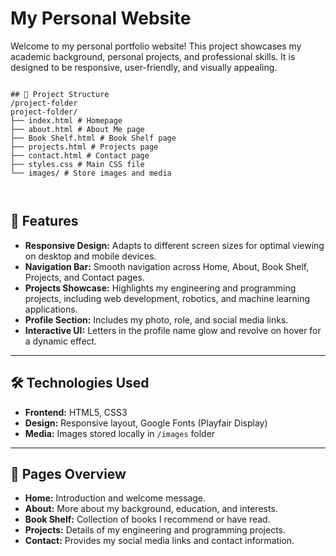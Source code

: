 # My Personal Website

Welcome to my personal portfolio website! This project showcases my academic background, personal projects, and professional skills. It is designed to be responsive, user-friendly, and visually appealing.

```

## 📂 Project Structure
/project-folder
project-folder/
├── index.html # Homepage
├── about.html # About Me page
├── Book Shelf.html # Book Shelf page
├── projects.html # Projects page
├── contact.html # Contact page
├── styles.css # Main CSS file
└── images/ # Store images and media



```

## 🌟 Features

- **Responsive Design:** Adapts to different screen sizes for optimal viewing on desktop and mobile devices.  
- **Navigation Bar:** Smooth navigation across Home, About, Book Shelf, Projects, and Contact pages.  
- **Projects Showcase:** Highlights my engineering and programming projects, including web development, robotics, and machine learning applications.  
- **Profile Section:** Includes my photo, role, and social media links.  
- **Interactive UI:** Letters in the profile name glow and revolve on hover for a dynamic effect.  

---

## 🛠️ Technologies Used

- **Frontend:** HTML5, CSS3  
- **Design:** Responsive layout, Google Fonts (Playfair Display)  
- **Media:** Images stored locally in `/images` folder  

---

## 📖 Pages Overview

- **Home:** Introduction and welcome message.  
- **About:** More about my background, education, and interests.  
- **Book Shelf:** Collection of books I recommend or have read.  
- **Projects:** Details of my engineering and programming projects.  
- **Contact:** Provides my social media links and contact information.  
